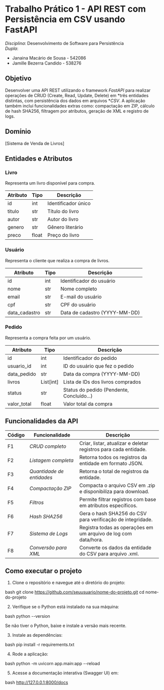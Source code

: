 # Trabalho Prático 1 - API REST com Persistência em CSV usando FastAPI

*Disciplina*: Desenvolvimento de Software para Persistência  
*Dupla*:  
- Janaina Macário de Sousa - 542086 
- Jamille Bezerra Candido - 538276 

## Objetivo

Desenvolver uma API REST utilizando o framework *FastAPI* para realizar operações de CRUD (Create, Read, Update, Delete) 
em *três entidades distintas, com persistência dos dados em arquivos **CSV*. A aplicação também inclui funcionalidades 
extras como: compactação em ZIP, cálculo de hash SHA256, filtragem por atributos, geração de XML e registro de logs.

## Domínio 

[Sistema de Venda de Livros]  

## Entidades e Atributos

### Livro
Representa um livro disponível para compra.

| Atributo | Tipo  | Descrição                   |
|----------|-------|-----------------------------|
| id       | int   | Identificador único         |
| titulo   | str   | Título do livro             |
| autor    | str   | Autor do livro              |
| genero   | str   | Gênero literário            |
| preco    | float | Preço do livro              |


### Usuário
Representa o cliente que realiza a compra de livros.

| Atributo       | Tipo  | Descrição                   |
|----------------|-------|-----------------------------|
| id             | int   | Identificador do usuário    |
| nome           | str   | Nome completo               |
| email          | str   | E-mail do usuário           |
| cpf            | str   | CPF do usuário              |
| data_cadastro  | str   | Data de cadastro (YYYY-MM-DD)|


### Pedido
Representa a compra feita por um usuário.

| Atributo      | Tipo        | Descrição                                |
|---------------|-------------|--------------------------------------------|
| id            | int         | Identificador do pedido                    |
| usuario_id    | int         | ID do usuário que fez o pedido             |
| data_pedido   | str         | Data da compra (YYYY-MM-DD)                |
| livros        | List[int]   | Lista de IDs dos livros comprados          |
| status        | str         | Status do pedido (Pendente, Concluído...)  |
| valor_total   | float       | Valor total da compra                      |

## Funcionalidades da API

| Código | Funcionalidade | Descrição |
|--------|----------------|-----------|
| F1 | *CRUD completo* | Criar, listar, atualizar e deletar registros para cada entidade. |
| F2 | *Listagem completa* | Retorna todos os registros da entidade em formato JSON. |
| F3 | *Quantidade de entidades* | Retorna o total de registros da entidade. |
| F4 | *Compactação ZIP* | Compacta o arquivo CSV em .zip e disponibiliza para download. |
| F5 | *Filtros* | Permite filtrar registros com base em atributos específicos. |
| F6 | *Hash SHA256* | Gera o hash SHA256 do CSV para verificação de integridade. |
| F7 | *Sistema de Logs* | Registra todas as operações em um arquivo de log com data/hora. |
| F8 | *Conversão para XML* | Converte os dados da entidade do CSV para arquivo .xml. |


## Como executar o projeto

1. Clone o repositório e navegue até o diretório do projeto:

bash
git clone https://github.com/seuusuario/nome-do-projeto.git
cd nome-do-projeto



2. Verifique se o Python está instalado na sua máquina:

bash
python --version

Se não tiver o Python, baixe e instale a versão mais recente.


3. Instale as dependências:

bash
pip install -r requirements.txt



4. Rode a aplicação:

bash
python -m uvicorn app.main:app --reload



5. Acesse a documentação interativa (Swagger UI) em:

bash
http://127.0.0.1:8000/docs